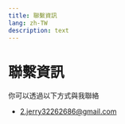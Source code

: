 ```yaml
---
title: 聯繫資訊
lang: zh-TW
description: text
---
```


# 聯繫資訊

你可以透過以下方式與我聯絡

- 2.jerry32262686@gmail.com
